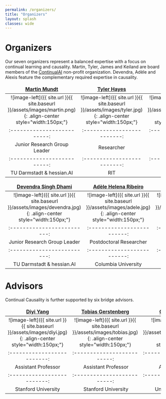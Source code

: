 ```yaml
---
permalink: /organizers/
title: "Organizers"
layout: splash
classes: wide
---
```

 <style type="text/css">
    .image-left {
      display: block;
      margin-left: auto;
      margin-right: auto;
      float: right;
    }
    td, th {
   		border: none!important;
   	} 
   	table th:first-of-type {
    	width: 15%;
	}
	table th:nth-of-type(2) {
    	width: 15%;
	}
	table th:nth-of-type(3) {
    	width: 15%;
	}
	table th:nth-of-type(4) {
    	width: 15%;
	}
	table th:nth-of-type(5) {
    	width: 15%;
	}
	table th:nth-of-type(6) {
    	width: 15%;
	}
 </style>


# Organizers
Our seven organizers represent a balanced expertise with a focus on continual learning and causality. Martin, Tyler, James and Keiland are board members of the [ContinualAI](https://www.continualai.org) non-profit organization. Devendra, Adèle and Alexis feature the complementary required expertise in causality. 

<a href="http://owll-lab.com">Martin Mundt</a> |  <a href="https://tyler-hayes.github.io">Tyler Hayes</a> | <a href="https://jamessealesmith.github.io">James Smith</a> | <a href="https://www.kwcooper.xyz">Keiland Cooper</a>
:-------------------------:|:-------------------------:|:-------------------------:|:-------------------------: 
![image-left]({{ site.url }}{{ site.baseurl }}/assets/images/martin.png){: .align-center style="width:150px;"}  |  ![image-left]({{ site.url }}{{ site.baseurl }}/assets/images/tyler.jpg){: .align-center style="width:150px;"} | ![image-left]({{ site.url }}{{ site.baseurl }}/assets/images/james.jpg){: .align-center style="width:150px;"} | ![image-left]({{ site.url }}{{ site.baseurl }}/assets/images/keiland.jpg){: .align-center style="width:150px;"}
:-------------------------:|:-------------------------:|:-------------------------:|:-------------------------: 
Junior Research Group Leader  | Researcher | PhD Student | PhD Candidate
:-------------------------:|:-------------------------:|:-------------------------: 
TU Darmstadt & hessian.AI | RIT | Georgia Tech | University of California


<a href="https://sites.google.com/view/devendradhami">Devendra Singh Dhami</a> |  <a href="https://adele.github.io">Adèle Helena Ribeiro</a> | <a href="https://alexisbellot.github.io/Website/">Alexis Bellot</a>
:-------------------------:|:-------------------------:|:-------------------------:
![image-left]({{ site.url }}{{ site.baseurl }}/assets/images/devendra.jpg){: .align-center style="width:150px;"}  |  ![image-left]({{ site.url }}{{ site.baseurl }}/assets/images/adele.jpg){: .align-center style="width:150px;"} | ![image-left]({{ site.url }}{{ site.baseurl }}/assets/images/alexis.jpg){: .align-center style="width:150px;"} 
:-------------------------:|:-------------------------:|:-------------------------:
Junior Research Group Leader  | Postdoctoral Researcher | Research Scientist
:-------------------------:|:-------------------------:|:-------------------------: 
TU Darmstadt & hessian.AI | Columbia University | DeepMind

# Advisors

Continual Causality is further supported by six bridge advisors. 

<a href="https://cs.stanford.edu/~diyiy/">Diyi Yang</a> | <a href="https://cicl.stanford.edu/member/tobias_gerstenberg/">Tobias Gerstenberg</a> | <a href="https://chriskanan.com">Christopher Kanan</a> | <a href="https://ml-research.github.io/people/kkersting/">Kristian Kersting</a> | <a href="https://webdocs.cs.ualberta.ca/~whitem/">Martha White</a> | <a href="https://sites.google.com/view/razp">Razvan Pascanu</a>
:-------------------------:|:-------------------------:|:-------------------------:|:-------------------------:|:-------------------------:|:-------------------------: 
![image-left]({{ site.url }}{{ site.baseurl }}/assets/images/diyi.jpg){: .align-center style="width:150px;"} | ![image-left]({{ site.url }}{{ site.baseurl }}/assets/images/tobias.jpg){: .align-center style="width:150px;"} | ![image-left]({{ site.url }}{{ site.baseurl }}/assets/images/christopher.jpg){: .align-center style="width:150px;"} | ![image-left]({{ site.url }}{{ site.baseurl }}/assets/images/kristian.jpg){: .align-center style="width:150px;"} | ![image-left]({{ site.url }}{{ site.baseurl }}/assets/images/martha.jpg){: .align-center style="width:150px;"} | ![image-left]({{ site.url }}{{ site.baseurl }}/assets/images/razvan.jpg){: .align-center style="width:150px;"}
:-------------------------:|:-------------------------:|:-------------------------:|:-------------------------:|:-------------------------:|:-------------------------: 
Assistant Professor | Assistant Professor | Associate Professor | Full Professor | Associate Professor | Research Scientist
:-------------------------:|:-------------------------:|:-------------------------:|:-------------------------:|:-------------------------:|:-------------------------: 
Stanford University | Stanford University | University of Rochester | TU Darmstadt, hessian.AI | University of Alberta, Amii | DeepMind  








